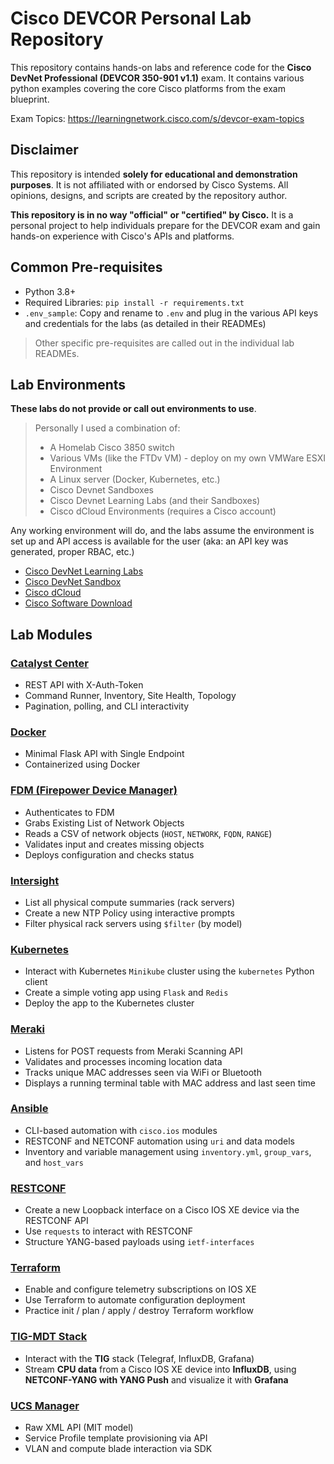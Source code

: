 # Cisco DEVCOR Personal Lab Repository

This repository contains hands-on labs and reference code for the **Cisco DevNet Professional (DEVCOR 350-901 v1.1)** exam. It contains various python examples covering the core Cisco platforms from the exam blueprint.

Exam Topics: https://learningnetwork.cisco.com/s/devcor-exam-topics

## Disclaimer
This repository is intended **solely for educational and demonstration purposes**. It is not affiliated with or endorsed by Cisco Systems. All opinions, designs, and scripts are created by the repository author.

**This repository is in no way "official" or "certified" by Cisco.** It is a personal project to help individuals prepare for the DEVCOR exam and gain hands-on experience with Cisco's APIs and platforms.

## Common Pre-requisites
- Python 3.8+
- Required Libraries: `pip install -r requirements.txt`
- `.env_sample`: Copy and rename to `.env` and plug in the various API keys and credentials for the labs (as detailed in their READMEs)

> Other specific pre-requisites are called out in the individual lab READMEs.

## Lab Environments
**These labs do not provide or call out environments to use**. 

> Personally I used a combination of:
> - A Homelab Cisco 3850 switch
> - Various VMs (like the FTDv VM) - deploy on my own VMWare ESXI Environment
> - A Linux server (Docker, Kubernetes, etc.)
> - Cisco Devnet Sandboxes
> - Cisco Devnet Learning Labs (and their Sandboxes)
> - Cisco dCloud Environments (requires a Cisco account)

Any working environment will do, and the labs assume the environment is set up and API access is available for the user (aka: an API key was generated, proper RBAC, etc.)
- [Cisco DevNet Learning Labs](https://developer.cisco.com/learning/)
- [Cisco DevNet Sandbox](https://devnetsandbox.cisco.com/)
- [Cisco dCloud](https://dcloud.cisco.com/)
- [Cisco Software Download](https://software.cisco.com/download/home)

## Lab Modules

### [Catalyst Center](./Catalyst%20Center/README.md)
- REST API with X-Auth-Token
- Command Runner, Inventory, Site Health, Topology
- Pagination, polling, and CLI interactivity

### [Docker](./Docker/README.md)
- Minimal Flask API with Single Endpoint
- Containerized using Docker

### [FDM (Firepower Device Manager)](./FDM/README.md)
- Authenticates to FDM
- Grabs Existing List of Network Objects
- Reads a CSV of network objects (`HOST`, `NETWORK`, `FQDN`, `RANGE`)
- Validates input and creates missing objects
- Deploys configuration and checks status

### [Intersight](./Intersight/README.md)
- List all physical compute summaries (rack servers)
- Create a new NTP Policy using interactive prompts 
- Filter physical rack servers using `$filter` (by model)

### [Kubernetes](./Kubernetes/README.md)
- Interact with Kubernetes `Minikube` cluster using the `kubernetes` Python client
- Create a simple voting app using `Flask` and `Redis`
- Deploy the app to the Kubernetes cluster

### [Meraki](./Meraki/README.md)
- Listens for POST requests from Meraki Scanning API
- Validates and processes incoming location data
- Tracks unique MAC addresses seen via WiFi or Bluetooth
- Displays a running terminal table with MAC address and last seen time

### [Ansible](./Network%20Automation/Ansible/README.md)
- CLI-based automation with `cisco.ios` modules
- RESTCONF and NETCONF automation using `uri` and data models
- Inventory and variable management using `inventory.yml`, `group_vars`, and `host_vars`

### [RESTCONF](./Network%20Automation/RESTCONF/README.md)
- Create a new Loopback interface on a Cisco IOS XE device via the RESTCONF API
- Use `requests` to interact with RESTCONF
- Structure YANG-based payloads using `ietf-interfaces`

### [Terraform](./Network%20Automation/Terraform/README.md)
- Enable and configure telemetry subscriptions on IOS XE
- Use Terraform to automate configuration deployment
- Practice init / plan / apply / destroy Terraform workflow

### [TIG-MDT Stack](./TIG-MDT/README.md)
- Interact with the **TIG** stack (Telegraf, InfluxDB, Grafana)
- Stream **CPU data** from a Cisco IOS XE device into **InfluxDB**, using **NETCONF-YANG with YANG Push** and visualize it with **Grafana**

### [UCS Manager](./UCS%20Manager/README.md)
- Raw XML API (MIT model)
- Service Profile template provisioning via API
- VLAN and compute blade interaction via SDK
